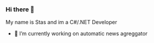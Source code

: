 ### Hi there 👋

My name is Stas and im a C#/.NET Developer
- 🔭 I’m currently working on automatic news agreggator 
